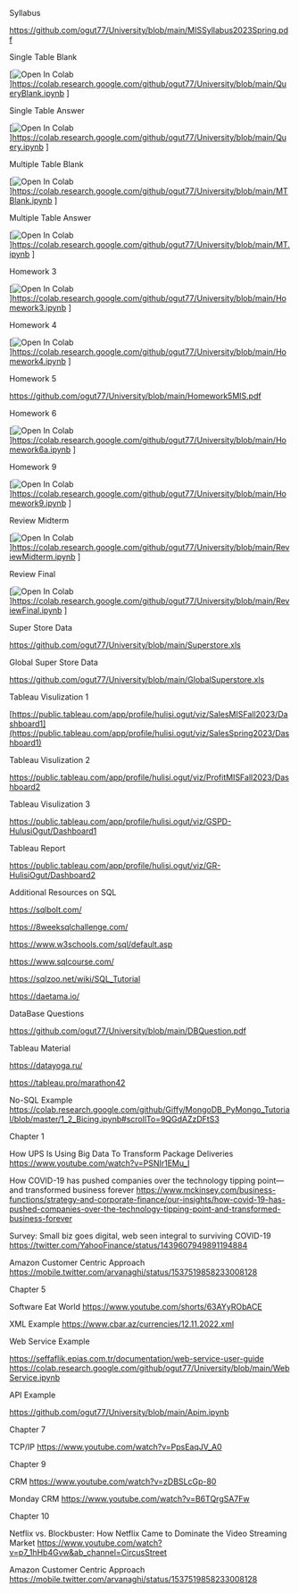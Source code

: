 Syllabus

https://github.com/ogut77/University/blob/main/MISSyllabus2023Spring.pdf

Single Table Blank

[![Open In Colab](https://colab.research.google.com/assets/colab-badge.svg)]https://colab.research.google.com/github/ogut77/University/blob/main/QueryBlank.ipynb ]


Single Table Answer

[![Open In Colab](https://colab.research.google.com/assets/colab-badge.svg)]https://colab.research.google.com/github/ogut77/University/blob/main/Query.ipynb ]

Multiple Table Blank


[![Open In Colab](https://colab.research.google.com/assets/colab-badge.svg)]https://colab.research.google.com/github/ogut77/University/blob/main/MTBlank.ipynb ]

Multiple Table Answer

[![Open In Colab](https://colab.research.google.com/assets/colab-badge.svg)]https://colab.research.google.com/github/ogut77/University/blob/main/MT.ipynb ]

Homework 3

[![Open In Colab](https://colab.research.google.com/assets/colab-badge.svg)]https://colab.research.google.com/github/ogut77/University/blob/main/Homework3.ipynb ]

Homework 4

[![Open In Colab](https://colab.research.google.com/assets/colab-badge.svg)]https://colab.research.google.com/github/ogut77/University/blob/main/Homework4.ipynb ]

Homework 5

https://github.com/ogut77/University/blob/main/Homework5MIS.pdf


Homework 6

[![Open In Colab](https://colab.research.google.com/assets/colab-badge.svg)]https://colab.research.google.com/github/ogut77/University/blob/main/Homework6a.ipynb ]


Homework 9

[![Open In Colab](https://colab.research.google.com/assets/colab-badge.svg)]https://colab.research.google.com/github/ogut77/University/blob/main/Homework9.ipynb ]


Review Midterm

[![Open In Colab](https://colab.research.google.com/assets/colab-badge.svg)]https://colab.research.google.com/github/ogut77/University/blob/main/ReviewMidterm.ipynb ]

Review Final

[![Open In Colab](https://colab.research.google.com/assets/colab-badge.svg)]https://colab.research.google.com/github/ogut77/University/blob/main/ReviewFinal.ipynb ]

Super Store Data

https://github.com/ogut77/University/blob/main/Superstore.xls

Global Super Store Data

https://github.com/ogut77/University/blob/main/GlobalSuperstore.xls


Tableau Visulization 1

[https://public.tableau.com/app/profile/hulisi.ogut/viz/SalesMISFall2023/Dashboard1](https://public.tableau.com/app/profile/hulisi.ogut/viz/SalesSpring2023/Dashboard1)

Tableau Visulization 2

https://public.tableau.com/app/profile/hulisi.ogut/viz/ProfitMISFall2023/Dashboard2

Tableau Visulization 3

https://public.tableau.com/app/profile/hulisi.ogut/viz/GSPD-HulusiOgut/Dashboard1

Tableau Report

https://public.tableau.com/app/profile/hulisi.ogut/viz/GR-HulisiOgut/Dashboard2


Additional Resources on SQL

https://sqlbolt.com/

https://8weeksqlchallenge.com/

https://www.w3schools.com/sql/default.asp

https://www.sqlcourse.com/

https://sqlzoo.net/wiki/SQL_Tutorial

https://daetama.io/

DataBase Questions

https://github.com/ogut77/University/blob/main/DBQuestion.pdf

Tableau Material

https://datayoga.ru/

https://tableau.pro/marathon42

No-SQL Example
https://colab.research.google.com/github/Giffy/MongoDB_PyMongo_Tutorial/blob/master/1_2_Bicing.ipynb#scrollTo=9QGdAZzDFtS3

Chapter 1

How UPS Is Using Big Data To Transform Package Deliveries
https://www.youtube.com/watch?v=PSNIr1EMu_I

How COVID-19 has pushed companies over the technology tipping point—and transformed business forever
https://www.mckinsey.com/business-functions/strategy-and-corporate-finance/our-insights/how-covid-19-has-pushed-companies-over-the-technology-tipping-point-and-transformed-business-forever

Survey: Small biz goes digital, web seen integral to surviving COVID-19
https://twitter.com/YahooFinance/status/1439607949891194884

Amazon Customer Centric Approach
https://mobile.twitter.com/arvanaghi/status/1537519858233008128

Chapter 5

Software Eat World
https://www.youtube.com/shorts/63AYyRObACE

XML Example
https://www.cbar.az/currencies/12.11.2022.xml

Web Service Example 

https://seffaflik.epias.com.tr/documentation/web-service-user-guide
https://colab.research.google.com/github/ogut77/University/blob/main/WebService.ipynb

API Example 

https://github.com/ogut77/University/blob/main/Apim.ipynb

Chapter 7

TCP/IP
https://www.youtube.com/watch?v=PpsEaqJV_A0

Chapter 9

CRM
https://www.youtube.com/watch?v=zDBSLcGp-80

Monday CRM
https://www.youtube.com/watch?v=B6TQrgSA7Fw

Chapter 10

Netflix vs. Blockbuster: How Netflix Came to Dominate the Video Streaming Market
https://www.youtube.com/watch?v=p7_1hHb4Gvw&ab_channel=CircusStreet

Amazon Customer Centric Approach
https://mobile.twitter.com/arvanaghi/status/1537519858233008128






